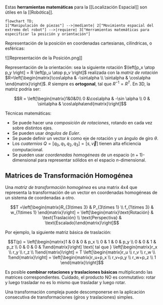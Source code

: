 Estas **herramientas matemáticas** para la [[Localización Espacial]] son útiles en la [[Robótica]].

```mermaid
flowchart TD;
1["Manipulación de piezas"] -->|mediante| 2["Movimiento espacial del extremo del robot"] -->|requiere| 3["Herramientas matemáticas para especificar la posición y orientación"]
```

Representación de la posición en coordenadas cartesianas, cilíndricas, o esféricas:

![[Representación de la Posición.png]]

Representación de la orientación: sea la siguiente rotación $\left[p_x \atop p_y \right] = R \left[p_u \atop p_v \right]$ realizada con la _matriz de rotación_ $R=\left[\begin{matrix}\cos\alpha & -\sin\alpha \\  \sin\alpha & \cos\alpha \end{matrix}\right]$. $R$ siempre es **ortogonal**, tal que $R^{-1}=R^T$. En 3D, la matriz podría ser:

$$R = \left[\begin{matrix}1&0&0\\ 0 &\cos\alpha & -\sin \alpha \\ 0 & \sin\alpha & \cos\alpha\end{matrix}\right]$$

Técnicas matemáticas:

- Se puede hacer una _composición de rotaciones_, rotando en cada vez sobre distintos ejes.
- Se pueden usar _ángulos de Euler_.
- Se puede definir un vector $k$ como eje de rotación y un ángulo de giro $\theta$.
- Los _cuaternios_ $Q = [q_0,q_1,q_2,q_3]=[s,\vec v]$ tienen alta eficiencia computacional.
- Se pueden usar _coordenadas homogéneas_ de un espacio $(n+1)$-dimensional para representar sólidos en el espacio $n$-dimensional.

## Matrices de Transformación Homogénea

Una _matriz de transformación homogénea_ es una matrix 4x4 que representa la transformación de un vector en coordenadas homogéneas de un sistema de coordenadas a otro.

$$T =\left[\begin{matrix}R_{3\times 3} & P_{3\times 1} \\ f_{1\times 3} & w_{1\times 1} \end{matrix}\right] = \left[\begin{matrix}\text{Rotación} & \text{Traslación} \\ \text{Perspectiva} & \text{Escalado}\end{matrix}\right]$$

Por ejemplo, la siguiente matriz básica de traslación:

$$T(p) = \left[\begin{matrix}1 & 0 & 0 & p_x \\ 0 & 1 & 0 & p_y \\ 0 & 0 & 1 & p_z \\ 0 & 0 & 0 & 1\end{matrix}\right] \text{ tal que } \left[\begin{matrix}r_x \\ r_y \\ r_z \\ 1\end{matrix}\right] = T \left[\begin{matrix}r_u \\ r_v \\ r_w \\ 1\end{matrix}\right] = \left[\begin{matrix}r_u+p_x \\ r_v+p_y \\ r_w+p_z \\ 1 \end{matrix}\right]$$

Es posible **combinar rotaciones y traslaciones básicas** multiplicando las matrices correspondientes. Cuidado, el producto NO es conmutativo: rotar y luego trasladar no es lo mismo que trasladar y luego rotar.

Una transformación compleja puede descomponerse en la aplicación consecutiva de transformaciones (giros y traslaciones) simples.
